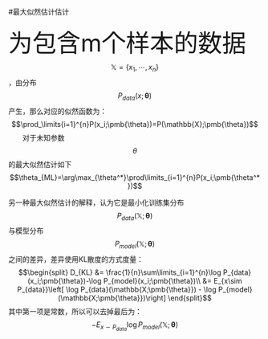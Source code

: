 #最大似然估计估计

<font size=10>为包含m个样本的数据</font>$$\mathbb{X}=\{x_1,\cdots,x_n\}$$，由分布$$P_{data}(x;\pmb{\theta})$$产生，那么对应的似然函数为：
$$\prod_\limits{i=1}^{n}P(x_i;\pmb{\theta})=P(\mathbb{X};\pmb{\theta})$$
&emsp;&emsp;对于未知参数$$\theta$$的最大似然估计如下
$$\theta_{ML}=\arg\max_{\theta^*}\prod\limits_{i=1}^{n}P(x_i;\pmb{\theta^*})$$

另一种最大似然估计的解释，认为它是最小化训练集分布$$P_{data}(\mathbb{X};\pmb{\theta})$$与模型分布$$P_{model}(\mathbb{X};\pmb{\theta})$$之间的差异，差异使用KL散度的方式度量：
$$\begin{split}
   D_{KL} &= \frac{1}{n}\sum\limits_{i=1}^{n}\log P_{data}(x_i;\pmb{\theta})-\log P_{model}(x_i;\pmb{\theta})\\
          &= E_{x\sim P_{data}}\left[ \log P_{data}(\mathbb{X;\pmb{\theta}}) - \log P_{model} (\mathbb{X;\pmb{\theta}})\right]
\end{split}$$
其中第一项是常数，所以可以去掉最后为：$$-E_{x\sim P_{data}} \log P_{model} (\mathbb{X;\pmb{\theta}})$$
